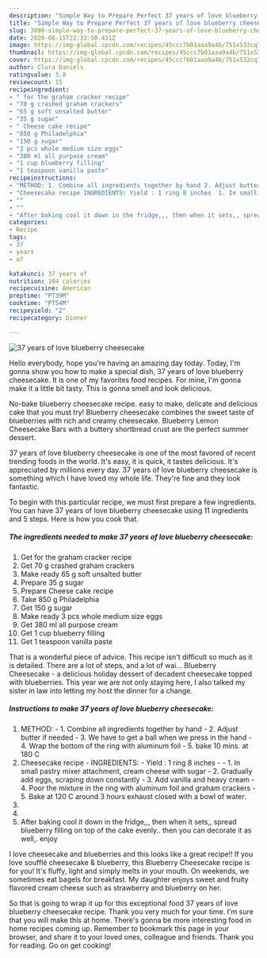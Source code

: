```yaml
---
description: "Simple Way to Prepare Perfect 37 years of love blueberry cheesecake"
title: "Simple Way to Prepare Perfect 37 years of love blueberry cheesecake"
slug: 3090-simple-way-to-prepare-perfect-37-years-of-love-blueberry-cheesecake
date: 2020-06-15T22:33:50.431Z
image: https://img-global.cpcdn.com/recipes/45ccc7b01aaa9a4b/751x532cq70/37-years-of-love-blueberry-cheesecake-recipe-main-photo.jpg
thumbnail: https://img-global.cpcdn.com/recipes/45ccc7b01aaa9a4b/751x532cq70/37-years-of-love-blueberry-cheesecake-recipe-main-photo.jpg
cover: https://img-global.cpcdn.com/recipes/45ccc7b01aaa9a4b/751x532cq70/37-years-of-love-blueberry-cheesecake-recipe-main-photo.jpg
author: Clara Daniels
ratingvalue: 3.8
reviewcount: 15
recipeingredient:
- " for the graham cracker recipe"
- "70 g crashed graham crackers"
- "65 g soft unsalted butter"
- "35 g sugar"
- " Cheese cake recipe"
- "850 g Philadelphia"
- "150 g sugar"
- "3 pcs whole medium size eggs"
- "380 ml all purpose cream"
- "1 cup blueberry filling"
- "1 teaspoon vanilla paste"
recipeinstructions:
- "METHOD: 1. Combine all ingredients together by hand 2. Adjust butter if needed 3. We have to get a ball when we press in the hand  4. Wrap the bottom of the ring with aluminum foil 5. bake 10 mins. at 180 C"
- "Cheesecake recipe INGREDIENTS: Yield : 1 ring 8 inches  1. In small pastry mixer attachment, cream cheese with sugar 2. Gradually add eggs, scraping down constantly 3. Add vanilla and heavy cream  4. Poor the mixture in the ring with aluminum foil and graham crackers 5. Bake at 120 C around 3 hours exhaust closed with a bowl of water."
- ""
- ""
- "After baking cool it down in the fridge,,, then when it sets,, spread blueberry filling on top of the cake evenly.. then you can decorate it as well,. enjoy"
categories:
- Recipe
tags:
- 37
- years
- of

katakunci: 37 years of 
nutrition: 104 calories
recipecuisine: American
preptime: "PT39M"
cooktime: "PT54M"
recipeyield: "2"
recipecategory: Dinner

---
```



![37 years of love blueberry cheesecake](https://img-global.cpcdn.com/recipes/45ccc7b01aaa9a4b/751x532cq70/37-years-of-love-blueberry-cheesecake-recipe-main-photo.jpg)

Hello everybody, hope you're having an amazing day today. Today, I'm gonna show you how to make a special dish, 37 years of love blueberry cheesecake. It is one of my favorites food recipes. For mine, I'm gonna make it a little bit tasty. This is gonna smell and look delicious.

No-bake blueberry cheesecake recipe. easy to make, delicate and delicious cake that you must try! Blueberry cheesecake combines the sweet taste of blueberries with rich and creamy cheesecake. Blueberry Lemon Cheesecake Bars with a buttery shortbread crust are the perfect summer dessert.

37 years of love blueberry cheesecake is one of the most favored of recent trending foods in the world. It's easy, it is quick, it tastes delicious. It's appreciated by millions every day. 37 years of love blueberry cheesecake is something which I have loved my whole life. They're fine and they look fantastic.


To begin with this particular recipe, we must first prepare a few ingredients. You can have 37 years of love blueberry cheesecake using 11 ingredients and 5 steps. Here is how you cook that.

<!--inarticleads1-->

##### The ingredients needed to make 37 years of love blueberry cheesecake:

1. Get  for the graham cracker recipe
1. Get 70 g crashed graham crackers
1. Make ready 65 g soft unsalted butter
1. Prepare 35 g sugar
1. Prepare  Cheese cake recipe
1. Take 850 g Philadelphia
1. Get 150 g sugar
1. Make ready 3 pcs whole medium size eggs
1. Get 380 ml all purpose cream
1. Get 1 cup blueberry filling
1. Get 1 teaspoon vanilla paste


That is a wonderful piece of advice. This recipe isn&#39;t difficult so much as it is detailed. There are a lot of steps, and a lot of wai… Blueberry Cheesecake - a delicious holiday dessert of decadent cheesecake topped with blueberries. This year we are not only staying here, I also talked my sister in law into letting my host the dinner for a change. 

<!--inarticleads2-->

##### Instructions to make 37 years of love blueberry cheesecake:

1. METHOD: - 1. Combine all ingredients together by hand - 2. Adjust butter if needed - 3. We have to get a ball when we press in the hand  - 4. Wrap the bottom of the ring with aluminum foil - 5. bake 10 mins. at 180 C
1. Cheesecake recipe - INGREDIENTS: - Yield : 1 ring 8 inches -  - 1. In small pastry mixer attachment, cream cheese with sugar - 2. Gradually add eggs, scraping down constantly - 3. Add vanilla and heavy cream  - 4. Poor the mixture in the ring with aluminum foil and graham crackers - 5. Bake at 120 C around 3 hours exhaust closed with a bowl of water.
1. 
1. 
1. After baking cool it down in the fridge,,, then when it sets,, spread blueberry filling on top of the cake evenly.. then you can decorate it as well,. enjoy


I love cheesecake and blueberries and this looks like a great recipe!! If you love soufflé cheesecake &amp; blueberry, this Blueberry Cheesecake recipe is for you! It&#39;s fluffy, light and simply melts in your mouth. On weekends, we sometimes eat bagels for breakfast. My daughter enjoys sweet and fruity flavored cream cheese such as strawberry and blueberry on her. 

So that is going to wrap it up for this exceptional food 37 years of love blueberry cheesecake recipe. Thank you very much for your time. I'm sure that you will make this at home. There's gonna be more interesting food in home recipes coming up. Remember to bookmark this page in your browser, and share it to your loved ones, colleague and friends. Thank you for reading. Go on get cooking!
